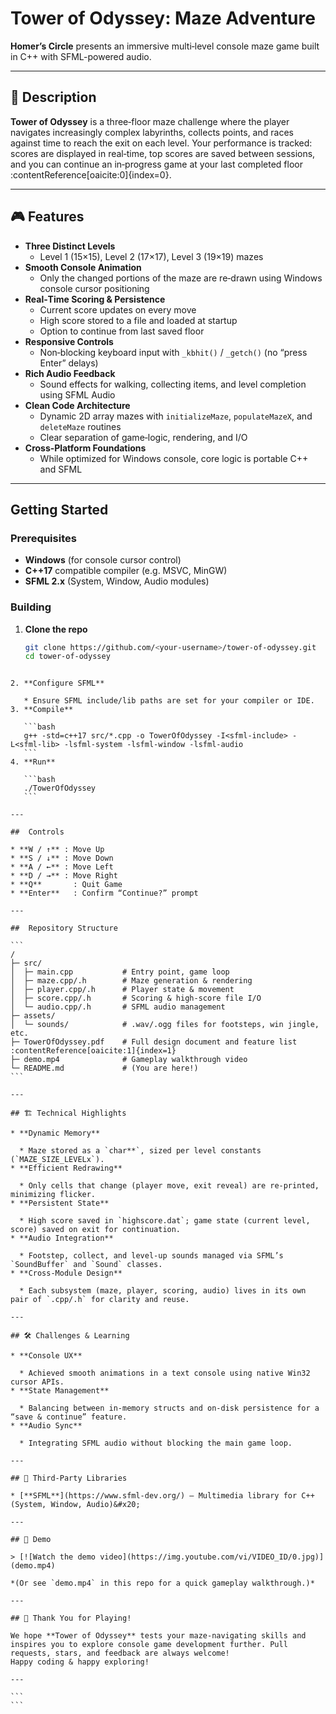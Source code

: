 
# Tower of Odyssey: Maze Adventure

**Homer’s Circle** presents an immersive multi‑level console maze game built in C++ with SFML-powered audio.

---

## 📖 Description

**Tower of Odyssey** is a three‑floor maze challenge where the player navigates increasingly complex labyrinths, collects points, and races against time to reach the exit on each level. Your performance is tracked: scores are displayed in real‑time, top scores are saved between sessions, and you can continue an in‑progress game at your last completed floor :contentReference[oaicite:0]{index=0}.

---

## 🎮 Features

- **Three Distinct Levels**  
  - Level 1 (15×15), Level 2 (17×17), Level 3 (19×19) mazes  
- **Smooth Console Animation**  
  - Only the changed portions of the maze are re‑drawn using Windows console cursor positioning  
- **Real‑Time Scoring & Persistence**  
  - Current score updates on every move  
  - High score stored to a file and loaded at startup  
  - Option to continue from last saved floor  
- **Responsive Controls**  
  - Non‑blocking keyboard input with `_kbhit()` / `_getch()` (no “press Enter” delays)  
- **Rich Audio Feedback**  
  - Sound effects for walking, collecting items, and level completion using SFML Audio  
- **Clean Code Architecture**  
  - Dynamic 2D array mazes with `initializeMaze`, `populateMazeX`, and `deleteMaze` routines  
  - Clear separation of game‑logic, rendering, and I/O  
- **Cross‑Platform Foundations**  
  - While optimized for Windows console, core logic is portable C++ and SFML

---

##  Getting Started

### Prerequisites

- **Windows** (for console cursor control)  
- **C++17** compatible compiler (e.g. MSVC, MinGW)  
- **SFML 2.x** (System, Window, Audio modules)

### Building

1. **Clone the repo**  
   ```bash
   git clone https://github.com/<your‑username>/tower‑of‑odyssey.git
   cd tower‑of‑odyssey
````

2. **Configure SFML**

   * Ensure SFML include/lib paths are set for your compiler or IDE.
3. **Compile**

   ```bash
   g++ -std=c++17 src/*.cpp -o TowerOfOdyssey -I<sfml‑include> -L<sfml‑lib> -lsfml-system -lsfml-window -lsfml-audio
   ```
4. **Run**

   ```bash
   ./TowerOfOdyssey
   ```

---

##  Controls

* **W / ↑** : Move Up
* **S / ↓** : Move Down
* **A / ←** : Move Left
* **D / →** : Move Right
* **Q**       : Quit Game
* **Enter**   : Confirm “Continue?” prompt

---

##  Repository Structure

```
/
├─ src/  
│  ├─ main.cpp           # Entry point, game loop  
│  ├─ maze.cpp/.h        # Maze generation & rendering  
│  ├─ player.cpp/.h      # Player state & movement  
│  ├─ score.cpp/.h       # Scoring & high‑score file I/O  
│  └─ audio.cpp/.h       # SFML audio management  
├─ assets/  
│  └─ sounds/            # .wav/.ogg files for footsteps, win jingle, etc.  
├─ TowerOfOdyssey.pdf    # Full design document and feature list :contentReference[oaicite:1]{index=1}  
├─ demo.mp4              # Gameplay walkthrough video  
└─ README.md             # (You are here!)  
```

---

## 🏗 Technical Highlights

* **Dynamic Memory**

  * Maze stored as a `char**`, sized per level constants (`MAZE_SIZE_LEVELx`).
* **Efficient Redrawing**

  * Only cells that change (player move, exit reveal) are re‑printed, minimizing flicker.
* **Persistent State**

  * High score saved in `highscore.dat`; game state (current level, score) saved on exit for continuation.
* **Audio Integration**

  * Footstep, collect, and level‑up sounds managed via SFML’s `SoundBuffer` and `Sound` classes.
* **Cross‑Module Design**

  * Each subsystem (maze, player, scoring, audio) lives in its own pair of `.cpp/.h` for clarity and reuse.

---

## 🛠 Challenges & Learning

* **Console UX**

  * Achieved smooth animations in a text console using native Win32 cursor APIs.
* **State Management**

  * Balancing between in‑memory structs and on‑disk persistence for a “save & continue” feature.
* **Audio Sync**

  * Integrating SFML audio without blocking the main game loop.

---

## 🔗 Third‑Party Libraries

* [**SFML**](https://www.sfml-dev.org/) — Multimedia library for C++ (System, Window, Audio)&#x20;

---

## 🎥 Demo

> [![Watch the demo video](https://img.youtube.com/vi/VIDEO_ID/0.jpg)](demo.mp4)

*(Or see `demo.mp4` in this repo for a quick gameplay walkthrough.)*

---

## 🙏 Thank You for Playing!

We hope **Tower of Odyssey** tests your maze‑navigating skills and inspires you to explore console game development further. Pull requests, stars, and feedback are always welcome!
Happy coding & happy exploring!

---

```
```
